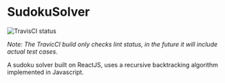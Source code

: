 # SudokuSolver
![TravisCI status](https://travis-ci.org/ryjo1026/SudokuSolver.svg?branch=master)

*Note: The TravicCI build only checks lint status, in the future it will include actual test cases.*

A sudoku solver built on ReactJS, uses a recursive backtracking algorithm implemented in Javascript.
